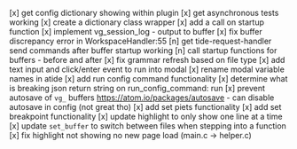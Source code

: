 [x] get config dictionary showing within plugin
[x] get asynchronous tests working
[x] create a dictionary class wrapper
[x] add a call on startup function
[x] implement vg_session_log - output to buffer
[x] fix buffer discrepancy error in WorkspaceHandler:55
[n] get tide-request-handler send commands after buffer startup working
[n] call startup functions for buffers - before and after
[x] fix grammar refresh based on file type
[x] add text input and click/enter event to run into modal
[x] rename modal variable names in atide
[x] add run config command functionality
[x] determine what is breaking json return string on run_config_command: run
[x] prevent autosave of `vg_` buffers https://atom.io/packages/autosave - can disable autosave in config (not great tho)
[x] add set piets functionality
[x] add set breakpoint functionality
[x] update highlight to only show one line at a time
[x] update `set_buffer` to switch between files when stepping into a function
[x] fix highlight not showing no new page load (main.c -> helper.c)
